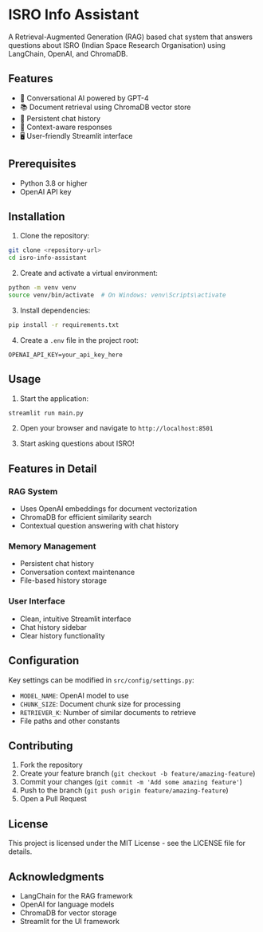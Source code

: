 # ISRO Info Assistant

A Retrieval-Augmented Generation (RAG) based chat system that answers questions about ISRO (Indian Space Research Organisation) using LangChain, OpenAI, and ChromaDB.

## Features

- 🤖 Conversational AI powered by GPT-4
- 📚 Document retrieval using ChromaDB vector store
- 💾 Persistent chat history
- 🎯 Context-aware responses
- 🖥️ User-friendly Streamlit interface

## Prerequisites

- Python 3.8 or higher
- OpenAI API key

## Installation

1. Clone the repository:

```bash
git clone <repository-url>
cd isro-info-assistant
```

2. Create and activate a virtual environment:
```bash
python -m venv venv
source venv/bin/activate  # On Windows: venv\Scripts\activate
```

3. Install dependencies:
```bash
pip install -r requirements.txt
```

4. Create a `.env` file in the project root:
```
OPENAI_API_KEY=your_api_key_here
```

## Usage

1. Start the application:
```bash
streamlit run main.py
```

2. Open your browser and navigate to `http://localhost:8501`

3. Start asking questions about ISRO!

## Features in Detail

### RAG System
- Uses OpenAI embeddings for document vectorization
- ChromaDB for efficient similarity search
- Contextual question answering with chat history

### Memory Management
- Persistent chat history
- Conversation context maintenance
- File-based history storage

### User Interface
- Clean, intuitive Streamlit interface
- Chat history sidebar
- Clear history functionality

## Configuration

Key settings can be modified in `src/config/settings.py`:

- `MODEL_NAME`: OpenAI model to use
- `CHUNK_SIZE`: Document chunk size for processing
- `RETRIEVER_K`: Number of similar documents to retrieve
- File paths and other constants

## Contributing

1. Fork the repository
2. Create your feature branch (`git checkout -b feature/amazing-feature`)
3. Commit your changes (`git commit -m 'Add some amazing feature'`)
4. Push to the branch (`git push origin feature/amazing-feature`)
5. Open a Pull Request

## License

This project is licensed under the MIT License - see the LICENSE file for details.

## Acknowledgments

- LangChain for the RAG framework
- OpenAI for language models
- ChromaDB for vector storage
- Streamlit for the UI framework
